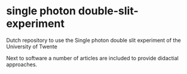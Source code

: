 # single photon double-slit-experiment
Dutch repository to use the Single photon double slit experiment of the University of Twente

Next to software a number of articles are included to provide didactial approaches.
